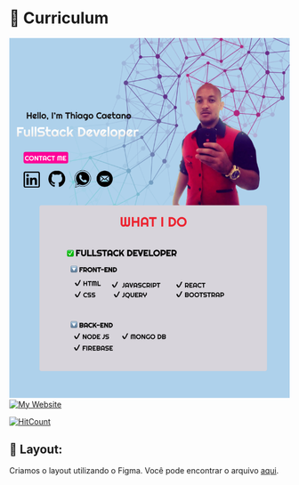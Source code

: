 # 📝 Curriculum

![Welcome](/curriculo.png?raw=true)
[![My Website](https://curriculum-th.vercel.app/api?url=https%3A%2F%2Fgithub.com%2FThiagoFullStack%2FCurriculum.png)](https://raw.githubusercontent.com/ThiagoFullStack/Curriculum.png/main/curriculo.png)

[![HitCount](https://hits.dwyl.com/ThiagoFullStack//Curriculum.svg)](https://qr-code-currl.vercel.app/api?url=https://www.figma.com/file/tnR5qeYy5AcLC65AvMs56p/Untitled?node-id=0%3A1)

## 📁 Layout:

Criamos o layout utilizando o Figma. Você pode encontrar o arquivo [aqui](https://qr-code-currl.vercel.app/api?url=https://www.figma.com/file/tnR5qeYy5AcLC65AvMs56p/Untitled?node-id=0%3A1).

